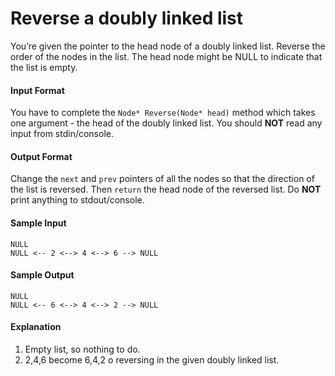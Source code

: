 # Reverse a doubly linked list

You’re given the pointer to the head node of a doubly linked list. Reverse the order of the nodes in the list. The head node might be NULL to indicate that the list is empty.

#### Input Format
You have to complete the `Node* Reverse(Node* head)` method which takes one argument - the head of the doubly linked list. You should __NOT__ read any input from stdin/console.

#### Output Format
Change the `next` and `prev` pointers of all the nodes so that the direction of the list is reversed. Then `return` the head node of the reversed list. Do __NOT__ print anything to stdout/console.

#### Sample Input
```
NULL
NULL <-- 2 <--> 4 <--> 6 --> NULL
```

#### Sample Output
```
NULL
NULL <-- 6 <--> 4 <--> 2 --> NULL
```

#### Explanation
1. Empty list, so nothing to do.
2. 2,4,6 become 6,4,2 o reversing in the given doubly linked list.
